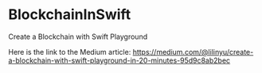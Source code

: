 # BlockchainInSwift
Create a Blockchain with Swift Playground

Here is the link to the Medium article: https://medium.com/@lilinyu/create-a-blockchain-with-swift-playground-in-20-minutes-95d9c8ab2bec
